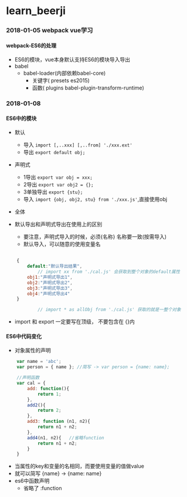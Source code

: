 # learn_beerji
### 2018-01-05 webpack vue学习

#### webpack-ES6的处理
* ES6的模块，vue本身默认支持ES6的模块导入导出
* babel
	- babel-loader(内部依赖babel-core)
		+ 关键字( presets es2015)
		+ 函数( plugins babel-plugin-transform-runtime)

### 2018-01-08

#### ES6中的模块
* 默认
	- 导入 `import [,..xxx] [,..from] './xxx.ext'`
	- 导出 `export default obj;`

* 声明式
	- 1导出 `export var obj = xxx;`
	- 2导出 `export var obj2 = {};`
	- 3单独导出 `export {stu};`
	- 导入 `import {obj, obj2, stu} from './xxx.js'`,直接使用obj
* 全体
* 默认导出和声明式导出在使用上的区别
	- 要注意，声明式导入的时候，必须{名称} 名称要一致(按需导入)
	- 默认导入，可以随意的使用变量名

```javascript
	
	{
		default:"默认导出结果",
			// import xx from './cal.js' 会获取到整个对象的default属性
		obj1:"声明式导出1",
		obj2:"声明式导出2",
		obj3:"声明式导出3",
		obj4:"声明式导出4"
	}

			// import * as allObj from './cal.js' 获取的就是一整个对象

```

* import 和 export 一定要写在顶级， 不要包含在 {}内

#### ES6中代码变化
* 对象属性的声明

```javascript 
	var name = 'abc';
	var person = { name }; //简写 -> var person = {name: name};

	//声明函数
	var cal = {
		add: function(){
			return 1;
		},
		add2(){
			return 2;
		},
		add3: function (n1, n2){
			return n1 + n2;
		},
		add4(n1, n2){	//省略function
			return n1 + n2;
		}
	}
```

* 当属性的key和变量的名相同，而要使用变量的值做value
* 就可以简写 {name} -> {name: name}
* es6中函数声明
	- 省略了 :function